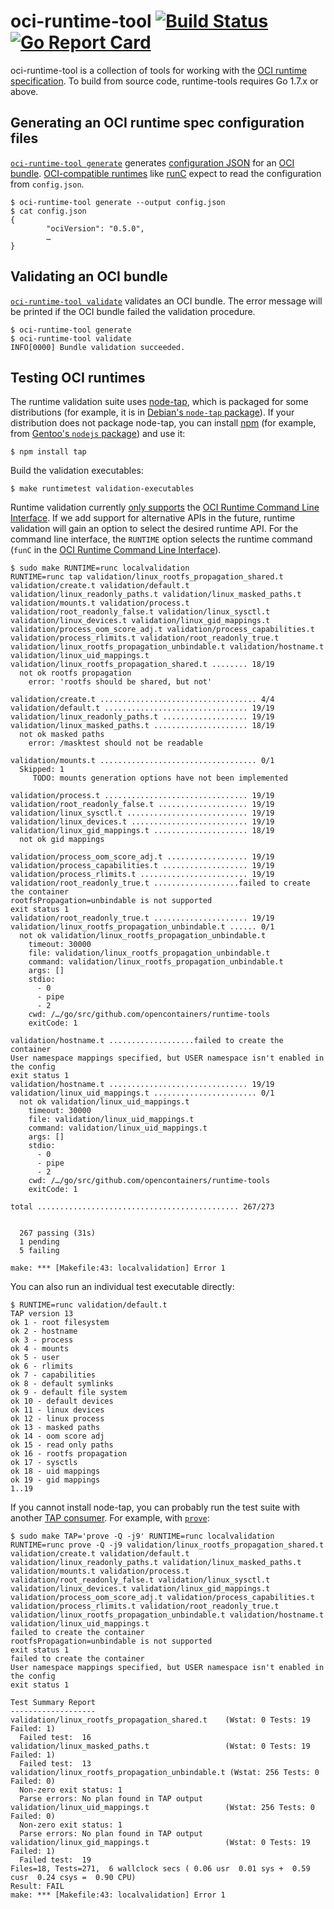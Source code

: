 # oci-runtime-tool [![Build Status](https://travis-ci.org/opencontainers/runtime-tools.svg?branch=master)](https://travis-ci.org/opencontainers/runtime-tools) [![Go Report Card](https://goreportcard.com/badge/github.com/opencontainers/runtime-tools)](https://goreportcard.com/report/github.com/opencontainers/runtime-tools)

oci-runtime-tool is a collection of tools for working with the [OCI runtime specification][runtime-spec].
To build from source code, runtime-tools requires Go 1.7.x or above.

## Generating an OCI runtime spec configuration files

[`oci-runtime-tool generate`][generate.1] generates [configuration JSON][config.json] for an [OCI bundle][bundle].
[OCI-compatible runtimes][runtime-spec] like [runC][] expect to read the configuration from `config.json`.

```console
$ oci-runtime-tool generate --output config.json
$ cat config.json
{
        "ociVersion": "0.5.0",
        …
}
```

## Validating an OCI bundle

[`oci-runtime-tool validate`][validate.1] validates an OCI bundle.
The error message will be printed if the OCI bundle failed the validation procedure.

```console
$ oci-runtime-tool generate
$ oci-runtime-tool validate
INFO[0000] Bundle validation succeeded.
```

## Testing OCI runtimes

The runtime validation suite uses [node-tap][], which is packaged for some distributions (for example, it is in [Debian's `node-tap` package][debian-node-tap]).
If your distribution does not package node-tap, you can install [npm][] (for example, from [Gentoo's `nodejs` package][gentoo-nodejs]) and use it:

```console
$ npm install tap
```

Build the validation executables:

```console
$ make runtimetest validation-executables
```

Runtime validation currently [only supports](docs/runtime-compliance-testing.md) the [OCI Runtime Command Line Interface](doc/command-line-interface.md).
If we add support for alternative APIs in the future, runtime validation will gain an option to select the desired runtime API.
For the command line interface, the `RUNTIME` option selects the runtime command (`funC` in the [OCI Runtime Command Line Interface](doc/command-line-interface.md)).

```
$ sudo make RUNTIME=runc localvalidation
RUNTIME=runc tap validation/linux_rootfs_propagation_shared.t validation/create.t validation/default.t validation/linux_readonly_paths.t validation/linux_masked_paths.t validation/mounts.t validation/process.t validation/root_readonly_false.t validation/linux_sysctl.t validation/linux_devices.t validation/linux_gid_mappings.t validation/process_oom_score_adj.t validation/process_capabilities.t validation/process_rlimits.t validation/root_readonly_true.t validation/linux_rootfs_propagation_unbindable.t validation/hostname.t validation/linux_uid_mappings.t
validation/linux_rootfs_propagation_shared.t ........ 18/19
  not ok rootfs propagation
    error: 'rootfs should be shared, but not'

validation/create.t ................................... 4/4
validation/default.t ................................ 19/19
validation/linux_readonly_paths.t ................... 19/19
validation/linux_masked_paths.t ..................... 18/19
  not ok masked paths
    error: /masktest should not be readable

validation/mounts.t ................................... 0/1
  Skipped: 1
     TODO: mounts generation options have not been implemented

validation/process.t ................................ 19/19
validation/root_readonly_false.t .................... 19/19
validation/linux_sysctl.t ........................... 19/19
validation/linux_devices.t .......................... 19/19
validation/linux_gid_mappings.t ..................... 18/19
  not ok gid mappings

validation/process_oom_score_adj.t .................. 19/19
validation/process_capabilities.t ................... 19/19
validation/process_rlimits.t ........................ 19/19
validation/root_readonly_true.t ...................failed to create the container
rootfsPropagation=unbindable is not supported
exit status 1
validation/root_readonly_true.t ..................... 19/19
validation/linux_rootfs_propagation_unbindable.t ...... 0/1
  not ok validation/linux_rootfs_propagation_unbindable.t
    timeout: 30000
    file: validation/linux_rootfs_propagation_unbindable.t
    command: validation/linux_rootfs_propagation_unbindable.t
    args: []
    stdio:
      - 0
      - pipe
      - 2
    cwd: /…/go/src/github.com/opencontainers/runtime-tools
    exitCode: 1

validation/hostname.t ...................failed to create the container
User namespace mappings specified, but USER namespace isn't enabled in the config
exit status 1
validation/hostname.t ............................... 19/19
validation/linux_uid_mappings.t ....................... 0/1
  not ok validation/linux_uid_mappings.t
    timeout: 30000
    file: validation/linux_uid_mappings.t
    command: validation/linux_uid_mappings.t
    args: []
    stdio:
      - 0
      - pipe
      - 2
    cwd: /…/go/src/github.com/opencontainers/runtime-tools
    exitCode: 1

total ............................................. 267/273


  267 passing (31s)
  1 pending
  5 failing

make: *** [Makefile:43: localvalidation] Error 1
```

You can also run an individual test executable directly:

```console
$ RUNTIME=runc validation/default.t
TAP version 13
ok 1 - root filesystem
ok 2 - hostname
ok 3 - process
ok 4 - mounts
ok 5 - user
ok 6 - rlimits
ok 7 - capabilities
ok 8 - default symlinks
ok 9 - default file system
ok 10 - default devices
ok 11 - linux devices
ok 12 - linux process
ok 13 - masked paths
ok 14 - oom score adj
ok 15 - read only paths
ok 16 - rootfs propagation
ok 17 - sysctls
ok 18 - uid mappings
ok 19 - gid mappings
1..19
```

If you cannot install node-tap, you can probably run the test suite with another [TAP consumer][tap-consumers].
For example, with [`prove`][prove]:

```console
$ sudo make TAP='prove -Q -j9' RUNTIME=runc localvalidation
RUNTIME=runc prove -Q -j9 validation/linux_rootfs_propagation_shared.t validation/create.t validation/default.t validation/linux_readonly_paths.t validation/linux_masked_paths.t validation/mounts.t validation/process.t validation/root_readonly_false.t validation/linux_sysctl.t validation/linux_devices.t validation/linux_gid_mappings.t validation/process_oom_score_adj.t validation/process_capabilities.t validation/process_rlimits.t validation/root_readonly_true.t validation/linux_rootfs_propagation_unbindable.t validation/hostname.t validation/linux_uid_mappings.t
failed to create the container
rootfsPropagation=unbindable is not supported
exit status 1
failed to create the container
User namespace mappings specified, but USER namespace isn't enabled in the config
exit status 1

Test Summary Report
-------------------
validation/linux_rootfs_propagation_shared.t    (Wstat: 0 Tests: 19 Failed: 1)
  Failed test:  16
validation/linux_masked_paths.t                 (Wstat: 0 Tests: 19 Failed: 1)
  Failed test:  13
validation/linux_rootfs_propagation_unbindable.t (Wstat: 256 Tests: 0 Failed: 0)
  Non-zero exit status: 1
  Parse errors: No plan found in TAP output
validation/linux_uid_mappings.t                 (Wstat: 256 Tests: 0 Failed: 0)
  Non-zero exit status: 1
  Parse errors: No plan found in TAP output
validation/linux_gid_mappings.t                 (Wstat: 0 Tests: 19 Failed: 1)
  Failed test:  19
Files=18, Tests=271,  6 wallclock secs ( 0.06 usr  0.01 sys +  0.59 cusr  0.24 csys =  0.90 CPU)
Result: FAIL
make: *** [Makefile:43: localvalidation] Error 1
```

[bundle]: https://github.com/opencontainers/runtime-spec/blob/master/bundle.md
[config.json]: https://github.com/opencontainers/runtime-spec/blob/master/config.md
[debian-node-tap]: https://packages.debian.org/stretch/node-tap
[debian-nodejs]: https://packages.debian.org/stretch/nodejs
[gentoo-nodejs]: https://packages.gentoo.org/packages/net-libs/nodejs
[node-tap]: http://www.node-tap.org/
[npm]: https://www.npmjs.com/
[prove]: http://search.cpan.org/~leont/Test-Harness-3.39/bin/prove
[runC]: https://github.com/opencontainers/runc
[runtime-spec]: https://github.com/opencontainers/runtime-spec
[tap-consumers]: https://testanything.org/consumers.html

[generate.1]: man/oci-runtime-tool-generate.1.md
[validate.1]: man/oci-runtime-tool-validate.1.md
